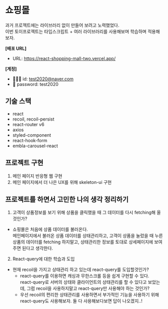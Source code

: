 # 쇼핑몰

과거 프로젝트에는 라이브러리 없이 만들어 보려고 노력했었다.  
이번 토이프로젝트는 타입스크립트 + 여러 라이브러리를 사용해보며 학습하며 적용해보자.

**[배포 URL]**

- URL: https://react-shopping-mall-two.vercel.app/

**[계정]**

- 🧑🏻‍💻 id: test2020@naver.com
- 🔐 password: test2020

## 기술 스택

- react
- recoil, recoil-persist
- react-router v6
- axios
- styled-component
- react-hook-form
- embla-carousel-react

## 프로젝트 구현

1. 메인 페이지 반응형 웹 구현
2. 메인 페이지에서 더 나은 UX를 위해 skeleton-ui 구현

## 프로젝트를 하면서 고민한 나의 생각 정리하기

1. 고객이 상품정보를 보기 위해 상품을 클릭했을 때 그 데이터를 다시 fetching해 올 것인가?

- 쇼핑몰은 처음에 상품 데이터를 불러온다.  
  메인페이지에서 불러온 상품 데이터를 상태관리하고, 고객이 상품을 눌렀을 때 누른 상품의 데이터를 fetching 하지말고, 상태관리한 정보를 토대로 상세페이지에 보여주면 된다고 생각한다.

2. React-query에 대한 학습과 도입

- 현재 recoil을 가지고 상태관리 하고 있는데 react-query를 도입할것인가?
  - react-query를 이용하면 캐싱과 무한스크롤 등을 쉽게 구현할 수 있다.  
    react-query로 서버의 상태와 클라이언트의 상태관리를 할 수 있다고 보았는데, 그럼 recoil을 사용하지말고 react-query만 사용해야 하는 것인가?
  - 우선 recoil의 편리한 상태관리를 사용하면서 부가적인 기능을 사용하기 위해 react-query도 사용해보자. 둘 다 사용해보다보면 답이 나오겠지..!
